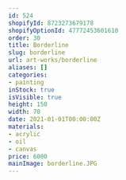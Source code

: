 ```yaml
---
id: 524
shopifyId: 8723273679178
shopifyOptionId: 47772453601610
order: 30
title: Borderline
slug: borderline
url: art-works/borderline
aliases: []
categories:
- painting
inStock: true
isVisible: true
height: 150
width: 70
date: 2021-01-01T00:00:00Z
materials:
- acrylic
- oil
- canvas
price: 6000
mainImage: borderline.JPG
---
```

